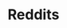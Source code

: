 ---
title: Reddits
footer:
  img: logo.png
  alt: Snorlax laying on his back, typing on a laptop on his belly.
draft: false
---